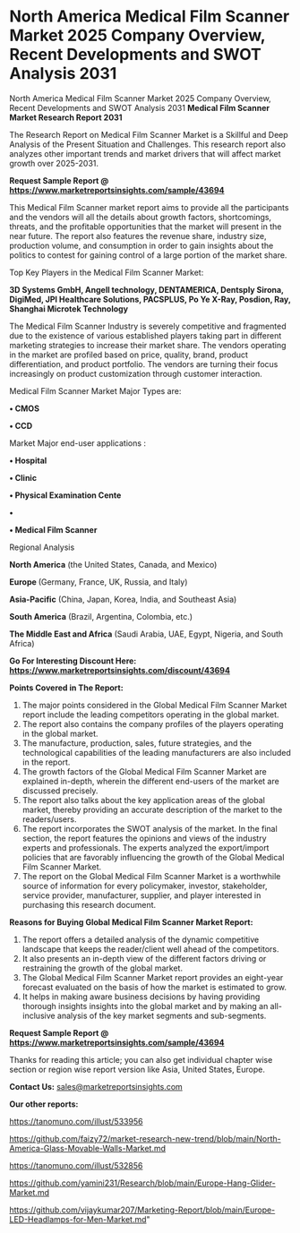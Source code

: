 # North America Medical Film Scanner Market 2025 Company Overview, Recent Developments and SWOT Analysis 2031
North America Medical Film Scanner Market 2025 Company Overview, Recent Developments and SWOT Analysis 2031
<strong>Medical Film Scanner Market Research Report 2031</strong>

The Research Report on Medical Film Scanner Market is a Skillful and Deep Analysis of the Present Situation and Challenges. This research report also analyzes other important trends and market drivers that will affect market growth over 2025-2031.

<strong>Request Sample Report @ <a href=https://www.marketreportsinsights.com/sample/43694>https://www.marketreportsinsights.com/sample/43694</a></strong>

This Medical Film Scanner market report aims to provide all the participants and the vendors will all the details about growth factors, shortcomings, threats, and the profitable opportunities that the market will present in the near future. The report also features the revenue share, industry size, production volume, and consumption in order to gain insights about the politics to contest for gaining control of a large portion of the market share.

Top Key Players in the Medical Film Scanner Market:

<strong>3D Systems GmbH, Angell technology, DENTAMERICA, Dentsply Sirona, DigiMed, JPI Healthcare Solutions, PACSPLUS, Po Ye X-Ray, Posdion, Ray, Shanghai Microtek Technology</strong>

The Medical Film Scanner Industry is severely competitive and fragmented due to the existence of various established players taking part in different marketing strategies to increase their market share. The vendors operating in the market are profiled based on price, quality, brand, product differentiation, and product portfolio. The vendors are turning their focus increasingly on product customization through customer interaction.

Medical Film Scanner Market Major Types are:

<strong>•  CMOS

•  CCD</strong>

Market Major end-user applications :

<strong>•  Hospital

•  Clinic

•  Physical Examination Cente

•  

•  Medical Film Scanner</strong>

Regional Analysis

</u><strong><b>North America</b></strong> (the United States, Canada, and Mexico)

<strong><b>Europe </b></strong>(Germany, France, UK, Russia, and Italy)

<strong><b>Asia-Pacific</b></strong> (China, Japan, Korea, India, and Southeast Asia)

<strong><b>South America</b></strong> (Brazil, Argentina, Colombia, etc.)

<strong><b>The Middle East and Africa</b></strong> (Saudi Arabia, UAE, Egypt, Nigeria, and South Africa)

<strong>Go For Interesting Discount Here: <a href=https://www.marketreportsinsights.com/discount/43694>https://www.marketreportsinsights.com/discount/43694</a></strong>

<strong>Points Covered in The Report:</strong>
<ol>
  <li>The major points considered in the Global Medical Film Scanner Market report include the leading competitors operating in the global market.</li>
  <li>The report also contains the company profiles of the players operating in the global market.</li>
  <li>The manufacture, production, sales, future strategies, and the technological capabilities of the leading manufacturers are also included in the report.</li>
  <li>The growth factors of the Global Medical Film Scanner Market are explained in-depth, wherein the different end-users of the market are discussed precisely.</li>
  <li>The report also talks about the key application areas of the global market, thereby providing an accurate description of the market to the readers/users.</li>
  <li>The report incorporates the SWOT analysis of the market. In the final section, the report features the opinions and views of the industry experts and professionals. The experts analyzed the export/import policies that are favorably influencing the growth of the Global Medical Film Scanner Market.</li>
  <li>The report on the Global Medical Film Scanner Market is a worthwhile source of information for every policymaker, investor, stakeholder, service provider, manufacturer, supplier, and player interested in purchasing this research document.</li>
</ol>
<strong>Reasons for Buying Global Medical Film Scanner Market Report:</strong>

<ol>
  <li>The report offers a detailed analysis of the dynamic competitive landscape that keeps the reader/client well ahead of the competitors.</li>
  <li>It also presents an in-depth view of the different factors driving or restraining the growth of the global market.</li>
  <li>The Global Medical Film Scanner Market report provides an eight-year forecast evaluated on the basis of how the market is estimated to grow.</li>
  <li>It helps in making aware business decisions by having providing thorough insights insights into the global market and by making an all-inclusive analysis of the key market segments and sub-segments.</li>
</ol>
<strong>Request Sample Report @ <a href=https://www.marketreportsinsights.com/sample/43694>https://www.marketreportsinsights.com/sample/43694</a></strong>


Thanks for reading this article; you can also get individual chapter wise section or region wise report version like Asia, United States, Europe.

<strong>Contact Us:</strong>
sales@marketreportsinsights.com

<strong>Our other reports:</strong>

<a href=https://tanomuno.com/illust/533956>https://tanomuno.com/illust/533956</a>

<a href=https://github.com/faizy72/market-research-new-trend/blob/main/North-America-Glass-Movable-Walls-Market.md>https://github.com/faizy72/market-research-new-trend/blob/main/North-America-Glass-Movable-Walls-Market.md</a>

<a href=https://tanomuno.com/illust/532856>https://tanomuno.com/illust/532856</a>

<a href=https://github.com/yamini231/Research/blob/main/Europe-Hang-Glider-Market.md>https://github.com/yamini231/Research/blob/main/Europe-Hang-Glider-Market.md</a>

<a href=https://github.com/vijaykumar207/Marketing-Report/blob/main/Europe-LED-Headlamps-for-Men-Market.md>https://github.com/vijaykumar207/Marketing-Report/blob/main/Europe-LED-Headlamps-for-Men-Market.md</a>"
